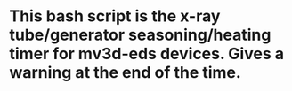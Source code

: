 # This bash script is the x-ray tube/generator seasoning/heating timer for mv3d-eds devices. Gives a warning at the end of the time.
